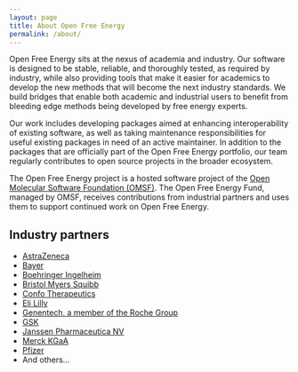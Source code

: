 ```yaml
---
layout: page
title: About Open Free Energy
permalink: /about/
---
```


Open Free Energy sits at the nexus of academia and industry.
Our software is designed to be stable, reliable, and thoroughly tested, as
required by industry, while also providing tools that make it easier for
academics to develop the new methods that will become the next industry
standards. We build bridges that enable both academic and industrial users to
benefit from bleeding edge methods being developed by free energy experts.

Our work includes developing packages aimed at enhancing interoperability of
existing software, as well as taking maintenance responsibilities for useful
existing packages in need of an active maintainer. In addition to the packages
that are officially part of the Open Free Energy portfolio, our team regularly
contributes to open source projects in the broader ecosystem.

The Open Free Energy project is a hosted software project of the [Open Molecular
Software Foundation (OMSF)](https://omsf.io/).
The Open Free Energy Fund, managed by OMSF, receives contributions from industrial partners and uses them to support continued work on Open Free Energy.


## Industry partners

- [AstraZeneca](https://www.astrazeneca.com/)
- [Bayer](https://www.bayer.com/en/)
- [Boehringer Ingelheim](https://www.boehringer-ingelheim.com)
- [Bristol Myers Squibb](https://www.bms.com/)
- [Confo Therapeutics](https://www.confotherapeutics.com/)
- [Eli Lilly](https://www.lilly.com/)
- [Genentech, a member of the Roche Group](https://www.gene.com/)
- [GSK](https://www.gsk.com/en-gb/)
- [Janssen Pharmaceutica NV](https://www.janssen.com/)
- [Merck KGaA](https://www.merckgroup.com/en)
- [Pfizer](https://www.pfizer.com/)
- And others...
